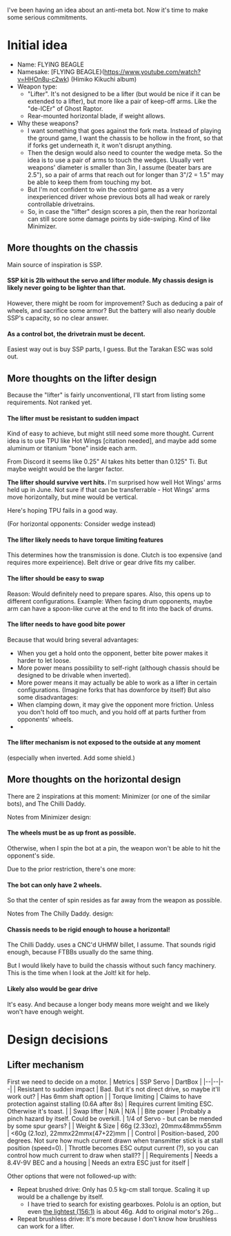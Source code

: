 I've been having an idea about an anti-meta bot. Now it's time to make some serious commitments. 

# Initial idea
- Name: FLYING BEAGLE
- Namesake: [FLYING BEAGLE}(https://www.youtube.com/watch?v=HHOn8u-c2wk) (Himiko Kikuchi album)
- Weapon type:
  - "Lifter". It's not designed to be a lifter (but would be nice if it can be extended to a lifter), but more like a pair of keep-off arms. Like the "de-ICEr" of Ghost Raptor.
  - Rear-mounted horizontal blade, if weight allows.
- Why these weapons?
  - I want something that goes against the fork meta. Instead of playing the ground game, I want the chassis to be hollow in the front, so that if forks get underneath it, it won't disrupt anything.
  - Then the design would also need to counter the wedge meta. So the idea is to use a pair of arms to touch the wedges. Usually vert weapons' diameter is smaller than 3in, I assume (beater bars are 2.5"), so a pair of arms that reach out for longer than 3"/2 = 1.5" may be able to keep them from touching my bot.
  - But I'm not confident to win the control game as a very inexperienced driver whose previous bots all had weak or rarely controllable drivetrains.
  - So, in case the "lifter" design scores a pin, then the rear horizontal can still score some damage points by side-swiping. Kind of like Minimizer.
 
## More thoughts on the chassis

Main source of inspiration is SSP. 

#### SSP kit is 2lb without the servo and lifter module. My chassis design is likely never going to be lighter than that. 
However, there might be room for improvement? Such as deducing a pair of wheels, and sacrifice some armor? But the battery will also nearly double SSP's capacity, so no clear answer.

#### As a control bot, the drivetrain must be decent.
Easiest way out is buy SSP parts, I guess. But the Tarakan ESC was sold out. 

## More thoughts on the lifter design

Because the "lifter" is fairly unconventional, I'll start from listing some requirements. Not ranked yet. 

#### The lifter must be resistant to sudden impact

Kind of easy to achieve, but might still need some more thought. Current idea is to use TPU like Hot Wings [citation needed], and maybe add some aluminum or titanium "bone" inside each arm. 

From Discord it seems like 0.25" Al takes hits better than 0.125" Ti. But maybe weight would be the larger factor. 

**The lifter should survive vert hits.** I'm surprised how well Hot Wings' arms held up in June. Not sure if that can be transferrable - Hot Wings' arms move horizontally, but mine would be vertical. 

Here's hoping TPU fails in a good way. 

(For horizontal opponents: Consider wedge instead)

#### The lifter likely needs to have torque limiting features

This determines how the transmission is done. Clutch is too expensive (and requires more expeirience). Belt drive or gear drive fits my caliber. 

#### The lifter should be easy to swap

Reason: Would definitely need to prepare spares. Also, this opens up to different configurations. Example: When facing drum opponents, maybe arm can have a spoon-like curve at the end to fit into the back of drums. 

#### The lifter needs to have good bite power

Because that would bring several advantages: 
- When you get a hold onto the opponent, better bite power makes it harder to let loose.
- More power means possibility to self-right (although chassis should be designed to be drivable when inverted).
- More power means it may actually be able to work as a lifter in certain configurations. (Imagine forks that has downforce by itself)
But also some disadvantages:
- When clamping down, it may give the opponent more friction. Unless you don't hold off too much, and you hold off at parts further from opponents' wheels.
- 
#### The lifter mechanism is not exposed to the outside at any moment
(especially when inverted. Add some shield.)

## More thoughts on the horizontal design

There are 2 inspirations at this moment: Minimizer (or one of the similar bots), and The Chilli Daddy.

Notes from Minimizer design:
#### The wheels must be as up front as possible. 
Otherwise, when I spin the bot at a pin, the weapon won't be able to hit the opponent's side.

Due to the prior restriction, there's one more:
#### The bot can only have 2 wheels.
So that the center of spin resides as far away from the weapon as possible. 

Notes from The Chilly Daddy. design:

#### Chassis needs to be rigid enough to house a horizontal!
The Chilli Daddy. uses a CNC'd UHMW billet, I assume. That sounds rigid enough, because FTBBs usually do the same thing. 

But I would likely have to build the chassis without such fancy machinery. This is the time when I look at the Jolt! kit for help. 

#### Likely also would be gear drive
It's easy. And because a longer body means more weight and we likely won't have enough weight. 


# Design decisions

## Lifter mechanism

First we need to decide on a motor.
| Metrics | SSP Servo | DartBox |
|--|--|--|
| Resistant to sudden impact | Bad. But it's not direct drive, so maybe it'll work out? | Has 6mm shaft option |
| Torque limiting | Claims to have protection against stalling (0.6A after 8s) | Requires current limiting ESC. Otherwise it's toast. |
| Swap lifter | N/A | N/A |
| Bite power  | Probably a pinch hazard by itself. Could be overkill. | 1/4 of Servo - but can be mended by some spur gears? |
| Weight & Size  | 66g (2.33oz), 20mmx48mmx55mm | <60g (2.1oz), 22mmx22mmx(47+22)mm |
| Control | Position-based, 200 degrees. Not sure how much current drawn when transmitter stick is at stall position (speed=0). | Throttle becomes ESC output current (?), so you can control how much current to draw when stall?? |
| Requirements | Needs a 8.4V-9V BEC and a housing | Needs an extra ESC just for itself |

Other options that were not followed-up with: 
- Repeat brushed drive: Only has 0.5 kg-cm stall torque. Scaling it up would be a challenge by itself.
  - I have tried to search for existing gearboxes. Pololu is an option, but even [the lightest (156:1)](https://www.pololu.com/product/3492) is about 46g. Add to original motor's 26g...
- Repeat brushless drive: It's more because I don't know how brushless can work for a lifter.
